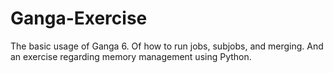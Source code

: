 # Ganga-Exercise
The basic usage of Ganga 6. Of how to run jobs, subjobs, and merging. And an exercise regarding memory management using Python.
